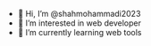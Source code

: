 - 👋 Hi, I’m @shahmohammadi2023
- 👀 I’m interested in web developer
- 🌱 I’m currently learning web tools

<!---
shahmohammadi2023/shahmohammadi2023 is a ✨ special ✨ repository because its `README.md` (this file) appears on your GitHub profile.
You can click the Preview link to take a look at your changes.
--->
